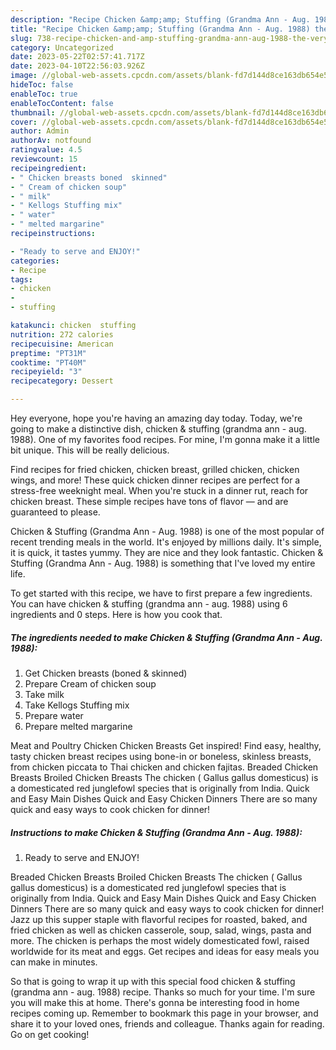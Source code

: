 ```yaml
---
description: "Recipe Chicken &amp;amp; Stuffing (Grandma Ann - Aug. 1988) the Very Delicious}"
title: "Recipe Chicken &amp;amp; Stuffing (Grandma Ann - Aug. 1988) the Very Delicious}"
slug: 738-recipe-chicken-and-amp-stuffing-grandma-ann-aug-1988-the-very-delicious
category: Uncategorized
date: 2023-05-22T02:57:41.717Z
date: 2023-04-10T22:56:03.926Z
image: //global-web-assets.cpcdn.com/assets/blank-fd7d144d8ce163db654e5a02c40b08a2775adb7897d16e4062681dc7e1b2800f.png
hideToc: false
enableToc: true
enableTocContent: false
thumbnail: //global-web-assets.cpcdn.com/assets/blank-fd7d144d8ce163db654e5a02c40b08a2775adb7897d16e4062681dc7e1b2800f.png
cover: //global-web-assets.cpcdn.com/assets/blank-fd7d144d8ce163db654e5a02c40b08a2775adb7897d16e4062681dc7e1b2800f.png
author: Admin
authorAv: notfound
ratingvalue: 4.5
reviewcount: 15
recipeingredient:
- " Chicken breasts boned  skinned"
- " Cream of chicken soup"
- " milk"
- " Kellogs Stuffing mix"
- " water"
- " melted margarine"
recipeinstructions:

- "Ready to serve and ENJOY!"
categories:
- Recipe
tags:
- chicken
- 
- stuffing

katakunci: chicken  stuffing 
nutrition: 272 calories
recipecuisine: American
preptime: "PT31M"
cooktime: "PT40M"
recipeyield: "3"
recipecategory: Dessert

---
```



Hey everyone, hope you're having an amazing day today. Today, we're going to make a distinctive dish, chicken &amp; stuffing (grandma ann - aug. 1988). One of my favorites food recipes. For mine, I'm gonna make it a little bit unique. This will be really delicious.

Find recipes for fried chicken, chicken breast, grilled chicken, chicken wings, and more! These quick chicken dinner recipes are perfect for a stress-free weeknight meal. When you&#39;re stuck in a dinner rut, reach for chicken breast. These simple recipes have tons of flavor — and are guaranteed to please.

Chicken &amp; Stuffing (Grandma Ann - Aug. 1988) is one of the most popular of recent trending meals in the world. It's enjoyed by millions daily. It's simple, it is quick, it tastes yummy. They are nice and they look fantastic. Chicken &amp; Stuffing (Grandma Ann - Aug. 1988) is something that I've loved my entire life.


To get started with this recipe, we have to first prepare a few ingredients. You can have chicken &amp; stuffing (grandma ann - aug. 1988) using 6 ingredients and 0 steps. Here is how you cook that.

<!--inarticleads1-->

##### The ingredients needed to make Chicken &amp; Stuffing (Grandma Ann - Aug. 1988):

1. Get  Chicken breasts (boned &amp; skinned)
1. Prepare  Cream of chicken soup
1. Take  milk
1. Take  Kellogs Stuffing mix
1. Prepare  water
1. Prepare  melted margarine


Meat and Poultry Chicken Chicken Breasts Get inspired! Find easy, healthy, tasty chicken breast recipes using bone-in or boneless, skinless breasts, from chicken piccata to Thai chicken and chicken fajitas. Breaded Chicken Breasts Broiled Chicken Breasts The chicken ( Gallus gallus domesticus) is a domesticated red junglefowl species that is originally from India. Quick and Easy Main Dishes Quick and Easy Chicken Dinners There are so many quick and easy ways to cook chicken for dinner! 

<!--inarticleads2-->

##### Instructions to make Chicken &amp; Stuffing (Grandma Ann - Aug. 1988):


1. Ready to serve and ENJOY!

Breaded Chicken Breasts Broiled Chicken Breasts The chicken ( Gallus gallus domesticus) is a domesticated red junglefowl species that is originally from India. Quick and Easy Main Dishes Quick and Easy Chicken Dinners There are so many quick and easy ways to cook chicken for dinner! Jazz up this supper staple with flavorful recipes for roasted, baked, and fried chicken as well as chicken casserole, soup, salad, wings, pasta and more. The chicken is perhaps the most widely domesticated fowl, raised worldwide for its meat and eggs. Get recipes and ideas for easy meals you can make in minutes. 

So that is going to wrap it up with this special food chicken &amp; stuffing (grandma ann - aug. 1988) recipe. Thanks so much for your time. I'm sure you will make this at home. There's gonna be interesting food in home recipes coming up. Remember to bookmark this page in your browser, and share it to your loved ones, friends and colleague. Thanks again for reading. Go on get cooking!
